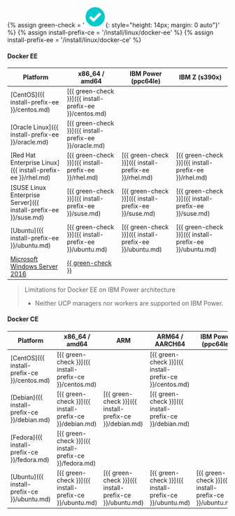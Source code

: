 {% assign green-check = '![yes](/install/images/green-check.svg){: style="height: 14px; margin: 0 auto"}' %}
{% assign install-prefix-ce = '/install/linux/docker-ee' %}
{% assign install-prefix-ee = '/install/linux/docker-ce' %}

#### Docker EE

| Platform                                                        | x86_64 / amd64                                         | IBM Power (ppc64le)                                    | IBM Z (s390x)                                          |
|-----------------------------------------------------------------|--------------------------------------------------------|--------------------------------------------------------|--------------------------------------------------------|
| [CentOS]({{ install-prefix-ee }}/centos.md)                     | [{{ green-check }}]({{ install-prefix-ee }}/centos.md) |                                                        |                                                        |
| [Oracle Linux]({{ install-prefix-ee }}/oracle.md)               | [{{ green-check }}]({{ install-prefix-ee }}/oracle.md) |                                                        |                                                        |
| [Red Hat Enterprise Linux]({{ install-prefix-ee }}/rhel.md)     | [{{ green-check }}]({{ install-prefix-ee }}/rhel.md)   | [{{ green-check }}]({{ install-prefix-ee }}/rhel.md)   | [{{ green-check }}]({{ install-prefix-ee }}/rhel.md)   |
| [SUSE Linux Enterprise Server]({{ install-prefix-ee }}/suse.md) | [{{ green-check }}]({{ install-prefix-ee }}/suse.md)   | [{{ green-check }}]({{ install-prefix-ee }}/suse.md)   | [{{ green-check }}]({{ install-prefix-ee }}/suse.md)   |
| [Ubuntu]({{ install-prefix-ee }}/ubuntu.md)                     | [{{ green-check }}]({{ install-prefix-ee }}/ubuntu.md) | [{{ green-check }}]({{ install-prefix-ee }}/ubuntu.md) | [{{ green-check }}]({{ install-prefix-ee }}/ubuntu.md) |
| [Microsoft Windows Server 2016](/install/windows/docker-ee.md)  | [{{ green-check }}](/install/windows/docker-ee.md)     |                                                        |                                                        |

> Limitations for Docker EE on IBM Power architecture
>
> - Neither UCP managers nor workers are supported on IBM Power.

#### Docker CE

| Platform                                    | x86_64 / amd64                                         | ARM                                                    | ARM64 / AARCH64                                        | IBM Power (ppc64le)                                    | IBM Z (s390x)                                          |
|---------------------------------------------|--------------------------------------------------------|--------------------------------------------------------|--------------------------------------------------------|--------------------------------------------------------|--------------------------------------------------------|
| [CentOS]({{ install-prefix-ce }}/centos.md) | [{{ green-check }}]({{ install-prefix-ce }}/centos.md) |                                                        | [{{ green-check }}]({{ install-prefix-ce }}/centos.md) |                                                        |                                                        |
| [Debian]({{ install-prefix-ce }}/debian.md) | [{{ green-check }}]({{ install-prefix-ce }}/debian.md) | [{{ green-check }}]({{ install-prefix-ce }}/debian.md) | [{{ green-check }}]({{ install-prefix-ce }}/debian.md) |                                                        |                                                        |
| [Fedora]({{ install-prefix-ce }}/fedora.md) | [{{ green-check }}]({{ install-prefix-ce }}/fedora.md) |                                                        |                                                        |                                                        |                                                        |
| [Ubuntu]({{ install-prefix-ce }}/ubuntu.md) | [{{ green-check }}]({{ install-prefix-ce }}/ubuntu.md) | [{{ green-check }}]({{ install-prefix-ce }}/ubuntu.md) | [{{ green-check }}]({{ install-prefix-ce }}/ubuntu.md) | [{{ green-check }}]({{ install-prefix-ce }}/ubuntu.md) | [{{ green-check }}]({{ install-prefix-ce }}/ubuntu.md) |



